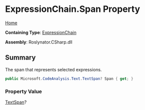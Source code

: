 # ExpressionChain\.Span Property

[Home](../../../../README.md)

**Containing Type**: [ExpressionChain](../README.md)

**Assembly**: Roslynator\.CSharp\.dll

## Summary

The span that represents selected expressions\.

```csharp
public Microsoft.CodeAnalysis.Text.TextSpan? Span { get; }
```

### Property Value

[TextSpan](https://docs.microsoft.com/en-us/dotnet/api/microsoft.codeanalysis.text.textspan)?

